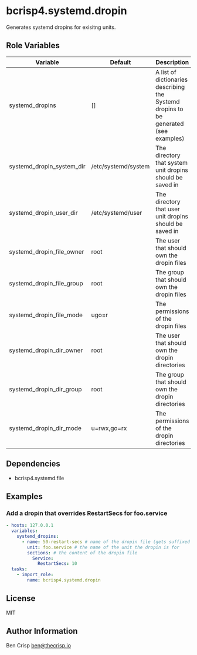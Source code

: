 # bcrisp4.systemd.dropin

Generates systemd dropins for exisitng units.

## Role Variables

| Variable                  | Default             | Description                                                                          |
|---------------------------|---------------------|--------------------------------------------------------------------------------------|
| systemd_dropins           | []                  | A list of dictionaries describing the Systemd dropins to be generated (see examples) |
| systemd_dropin_system_dir | /etc/systemd/system | The directory that system unit dropins should be saved in                            |
| systemd_dropin_user_dir   | /etc/systemd/user   | The directory that user unit dropins should be saved in                              |
| systemd_dropin_file_owner | root                | The user that should own the dropin files                                            |
| systemd_dropin_file_group | root                | The group that should own the dropin files                                           |
| systemd_dropin_file_mode  | ugo=r               | The permissions of the dropin files                                                  |
| systemd_dropin_dir_owner  | root                | The user that should own the dropin directories                                      |
| systemd_dropin_dir_group  | root                | The group that should own the dropin directories                                     |
| systemd_dropin_dir_mode   | u=rwx,go=rx         | The permissions of the dropin directories                                            |

## Dependencies

- bcrisp4.systemd.file

## Examples

### Add a dropin that overrides RestartSecs for foo.service

```yaml
- hosts: 127.0.0.1
  variables:
    systemd_dropins:
      - name: 50-restart-secs # name of the dropin file (gets suffixed with .conf)
        unit: foo.service # the name of the unit the dropin is for
        sections: # the content of the dropin file
          Service:
            RestartSecs: 10
  tasks:
    - import_role:
        name: bcrisp4.systemd.dropin
```

## License

MIT

## Author Information

Ben Crisp <ben@thecrisp.io>
